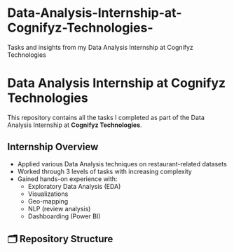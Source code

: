 # Data-Analysis-Internship-at-Cognifyz-Technologies-
Tasks and insights from my Data Analysis Internship at Cognifyz Technologies
# Data Analysis Internship at Cognifyz Technologies

This repository contains all the tasks I completed as part of the Data Analysis Internship at **Cognifyz Technologies**.

## Internship Overview

- Applied various Data Analysis techniques on restaurant-related datasets
- Worked through 3 levels of tasks with increasing complexity
- Gained hands-on experience with:
  - Exploratory Data Analysis (EDA)
  - Visualizations
  - Geo-mapping
  - NLP (review analysis)
  - Dashboarding (Power BI)

## 🗂️ Repository Structure

